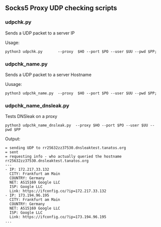 
## Socks5 Proxy UDP checking scripts

### udpchk.py

Sends a UDP packet to a server IP 

Usage:

```
python3 udpchk.py       --proxy  $HO --port $PO --user $UU --pwd $PP;
```
### udpchk_name.py

Sends a UDP packet to a server Hostname

Uusage: 

```
python3 udpchk_name.py  --proxy  $HO --port $PO --user $UU --pwd $PP;
```

### udpchk_name_dnsleak.py

Tests DNSleak on a proxy


```
python3 udpchk_name_dnsleak.py  --proxy $HO --port $PO --user $UU --pwd $PP
```

Output:

```
= sending UDP to rr25632zz37530.dnsleaktest.tanatos.org
= sent
= requesting info - who actually queried the hostname rr25632zz37530.dnsleaktest.tanatos.org
---
- IP: 172.217.33.132
  CITY: Frankfurt am Main
  COUNTRY: Germany
  NET: AS15169 Google LLC
  ISP: Google LLC
  Link: https://ifconfig.co/?ip=172.217.33.132
- IP: 173.194.96.195
  CITY: Frankfurt am Main
  COUNTRY: Germany
  NET: AS15169 Google LLC
  ISP: Google LLC
  Link: https://ifconfig.co/?ip=173.194.96.195
...
```

